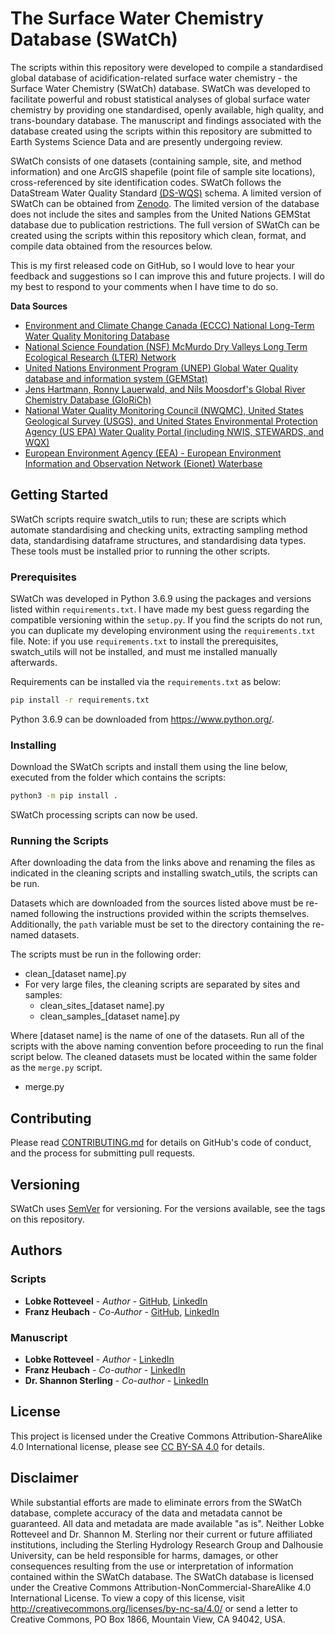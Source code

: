 # The Surface Water Chemistry Database (SWatCh)

The scripts within this repository were developed to compile a standardised global database of acidification-related surface water chemistry - the Surface Water Chemistry (SWatCh) database. SWatCh was developed to facilitate powerful and robust statistical analyses of global surface water chemistry by providing one standardised, openly available, high quality, and trans-boundary database. The manuscript and findings associated with the database created using the scripts within this repository are submitted to Earth Systems Science Data and are presently undergoing review.

SWatCh consists of one datasets (containing sample, site, and method information) and one ArcGIS shapefile (point file of sample site locations), cross-referenced by site identification codes. SWatCh follows the DataStream Water Quality Standard [(DS-WQS)](https://github.com/datastreamapp/schema) schema. A limited version of SWatCh can be obtained from [Zenodo](https://zenodo.org/record/4559696). The limited version of the database does not include the sites and samples from the United Nations GEMStat database due to publication restrictions. The full version of SWatCh can be created using the scripts within this repository which clean, format, and compile data obtained from the resources below.

This is my first released code on GitHub, so I would love to hear your feedback and suggestions so I can improve this and future projects. I will do my best to respond to your comments when I have time to do so.

**Data Sources**

- [Environment and Climate Change Canada (ECCC) National Long-Term Water Quality Monitoring Database](http://data.ec.gc.ca/data/substances/monitor/national-long-term-water-quality-monitoring-data/)
- [National Science Foundation (NSF) McMurdo Dry Valleys Long Term Ecological Research (LTER) Network](http://mcm.lternet.edu/power-search/data-set)
- [United Nations Environment Program (UNEP) Global Water Quality database and information system (GEMStat)](https://gemstat.org/custom-data-request/)
- [Jens Hartmann, Ronny Lauerwald, and Nils Moosdorf's Global River Chemistry Database (GloRiCh)](https://doi.pangaea.de/10.1594/PANGAEA.902360)
- [National Water Quality Monitoring Council (NWQMC), United States Geological Survey (USGS), and United States Environmental Protection Agency (US EPA) Water Quality Portal (including NWIS, STEWARDS, and WQX)](https://www.waterqualitydata.us/)
- [European Environment Agency (EEA) -  European Environment Information and Observation Network (Eionet) Waterbase](https://www.eea.europa.eu/data-and-maps/data/waterbase-water-quality-icm-1)

## Getting Started

SWatCh scripts require swatch_utils to run; these are scripts which automate standardising and checking units, extracting sampling method data, standardising dataframe structures, and standardising data types. These tools must be installed prior to running the other scripts.

### Prerequisites

SWatCh was developed in Python 3.6.9 using the packages and versions listed within `requirements.txt`. I have made my best guess regarding the compatible versioning within the `setup.py`. If you find the scripts do not run, you can duplicate my developing environment using the `requirements.txt` file. Note: if you use `requirements.txt` to install the prerequisites, swatch_utils will not be installed, and must me installed manually afterwards.

Requirements can be installed via the `requirements.txt` as below:

```bash
pip install -r requirements.txt
```

Python 3.6.9 can be downloaded from https://www.python.org/.

### Installing

Download the SWatCh scripts and install them using the line below, executed from the folder which contains the scripts:

```bash
python3 -m pip install .
```

SWatCh processing scripts can now be used.

### Running the Scripts

After downloading the data from the links above and renaming the files as indicated in the cleaning scripts and installing swatch_utils, the scripts can be run.

Datasets which are downloaded from the sources listed above must be re-named following the instructions provided within the scripts themselves. Additionally, the `path` variable must be set to the directory containing the re-named datasets.

The scripts must be run in the following order:

* clean_[dataset name].py
* For very large files, the cleaning scripts are separated by sites and samples:
  * clean_sites_[dataset name].py
  * clean_samples_[dataset name].py


Where [dataset name] is the name of one of the datasets. Run all of the scripts with the above naming convention before proceeding to run the final script below. The cleaned datasets must be located within the same folder as the `merge.py` script.

*  merge.py

## Contributing

Please read [CONTRIBUTING.md](https://gist.github.com/PurpleBooth/b24679402957c63ec426) for details on GitHub's code of conduct, and the process for submitting pull requests.

## Versioning

SWatCh uses [SemVer](http://semver.org/) for versioning. For the versions available, see the tags on this repository.

## Authors

### Scripts

* **Lobke Rotteveel** - *Author* - [GitHub](https://github.com/LobkeRotteveel), [LinkedIn]([linkedin.com/in/lobke-rotteveel](https://www.linkedin.com/in/lobke-rotteveel))
* **Franz Heubach** - *Co-Author* - [GitHub](https://github.com/FranzHeubach), [LinkedIn]([linkedin.com/in/franz-heubach](https://www.linkedin.com/in/franz-heubach))

### Manuscript

* **Lobke Rotteveel** - *Author* - [LinkedIn]([linkedin.com/in/lobke-rotteveel](https://www.linkedin.com/in/lobke-rotteveel))
* **Franz Heubach** - *Co-author* - [LinkedIn](https://www.linkedin.com/in/franz-heubach/)
* **Dr. Shannon Sterling** - *Co-author* - [LinkedIn]([linkedin.com/in/shannon-sterling-23436616](https://www.linkedin.com/in/shannon-sterling-23436616))

## License

This project is licensed under the Creative Commons Attribution-ShareAlike 4.0 International license, please see [CC BY-SA 4.0](https://creativecommons.org/licenses/by-sa/4.0/) for details.

## Disclaimer

While substantial efforts are made to eliminate errors from the SWatCh database, complete accuracy of the data and
metadata cannot be guaranteed. All data and metadata are made available "as is". Neither Lobke Rotteveel and Dr. Shannon M. Sterling nor their current or future affiliated institutions, including the Sterling Hydrology Research Group and Dalhousie University, can be held responsible for harms, damages, or other consequences resulting from the use or interpretation of information contained within the SWatCh database.
The SWatCh database is licensed under the Creative Commons Attribution-NonCommercial-ShareAlike 4.0 International
License. To view a copy of this license, visit http://creativecommons.org/licenses/by-nc-sa/4.0/ or send a letter to Creative Commons, PO Box 1866, Mountain View, CA 94042, USA.
